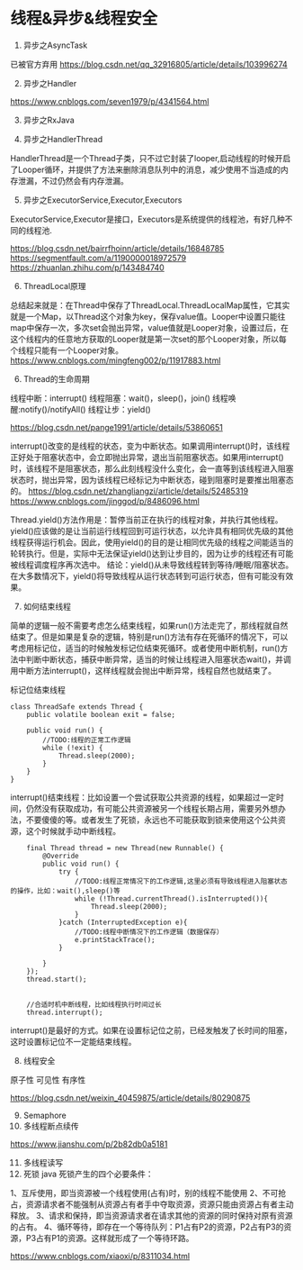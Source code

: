 # 线程&异步&线程安全


1. 异步之AsyncTask

已被官方弃用
https://blog.csdn.net/qq_32916805/article/details/103996274

2. 异步之Handler

https://www.cnblogs.com/seven1979/p/4341564.html

3. 异步之RxJava

4. 异步之HandlerThread

HandlerThread是一个Thread子类，只不过它封装了looper,启动线程的时候开启了Looper循环，并提供了方法来删除消息队列中的消息，减少使用不当造成的内存泄漏，不过仍然会有内存泄漏。

5. 异步之ExecutorService,Executor,Executors

ExecutorService,Executor是接口，Executors是系统提供的线程池，有好几种不同的线程池.


https://blog.csdn.net/bairrfhoinn/article/details/16848785
https://segmentfault.com/a/1190000018972579
https://zhuanlan.zhihu.com/p/143484740

6. ThreadLocal原理

总结起来就是：在Thread中保存了ThreadLocal.ThreadLocalMap属性，它其实就是一个Map，以Thread这个对象为key，保存value值。Looper中设置只能往map中保存一次，多次set会抛出异常，value值就是Looper对象，设置过后，在这个线程内的任意地方获取的Looper就是第一次set的那个Looper对象，所以每个线程只能有一个Looper对象。
https://www.cnblogs.com/mingfeng002/p/11917883.html

6. Thread的生命周期

线程中断：interrupt()
线程阻塞：wait()，sleep()，join()
线程唤醒:notify()/notifyAll()
线程让步：yield()

https://blog.csdn.net/pange1991/article/details/53860651

interrupt()改变的是线程的状态，变为中断状态。如果调用interrupt()时，该线程正好处于阻塞状态中，会立即抛出异常，退出当前阻塞状态。如果用interrupt()时，该线程不是阻塞状态，那么此刻线程没什么变化，会一直等到该线程进入阻塞状态时，抛出异常，因为该线程已经标记为中断状态，碰到阻塞时是要推出阻塞态的。
https://blog.csdn.net/zhangliangzi/article/details/52485319
https://www.cnblogs.com/jinggod/p/8486096.html


Thread.yield()方法作用是：暂停当前正在执行的线程对象，并执行其他线程。
yield()应该做的是让当前运行线程回到可运行状态，以允许具有相同优先级的其他线程获得运行机会。因此，使用yield()的目的是让相同优先级的线程之间能适当的轮转执行。但是，实际中无法保证yield()达到让步目的，因为让步的线程还有可能被线程调度程序再次选中。
结论：yield()从未导致线程转到等待/睡眠/阻塞状态。在大多数情况下，yield()将导致线程从运行状态转到可运行状态，但有可能没有效果。


7. 如何结束线程

简单的逻辑一般不需要考虑怎么结束线程，如果run()方法走完了，那线程就自然结束了。但是如果是复杂的逻辑，特别是run()方法有存在死循环的情况下，可以考虑用标记位，适当的时候触发标记位结束死循环。或者使用中断机制，run()方法中判断中断状态，捕获中断异常，适当的时候让线程进入阻塞状态wait()，并调用中断方法interrupt()，这样线程就会抛出中断异常，线程自然也就结束了。

标记位结束线程
```
class ThreadSafe extends Thread {
    public volatile boolean exit = false;

    public void run() {
        //TODO:线程的正常工作逻辑
        while (!exit) {
            Thread.sleep(2000);
        }
    }
}
```


interrupt()结束线程：比如设置一个尝试获取公共资源的线程，如果超过一定时间，仍然没有获取成功，有可能公共资源被另一个线程长期占用，需要另外想办法，不要傻傻的等。或者发生了死锁，永远也不可能获取到锁来使用这个公共资源，这个时候就手动中断线程。
```
    final Thread thread = new Thread(new Runnable() {
        @Override
        public void run() {
            try {
                //TODO:线程正常情况下的工作逻辑,这里必须有导致线程进入阻塞状态的操作，比如：wait(),sleep()等
                while (!Thread.currentThread().isInterrupted()){
                    Thread.sleep(2000);
                }
            }catch (InterruptedException e){
                //TODO:线程中断情况下的工作逻辑（数据保存）
                e.printStackTrace();
            }

        }
    });
    thread.start();


    //合适时机中断线程，比如线程执行时间过长
    thread.interrupt();
```

interrupt()是最好的方式。如果在设置标记位之前，已经发触发了长时间的阻塞，这时设置标记位不一定能结束线程。

8. 线程安全

原子性
可见性
有序性

https://blog.csdn.net/weixin_40459875/article/details/80290875

9. Semaphore
10. 多线程断点续传

https://www.jianshu.com/p/2b82db0a5181

11. 多线程读写
12. 死锁
java 死锁产生的四个必要条件：

1、互斥使用，即当资源被一个线程使用(占有)时，别的线程不能使用
2、不可抢占，资源请求者不能强制从资源占有者手中夺取资源，资源只能由资源占有者主动释放。
3、请求和保持，即当资源请求者在请求其他的资源的同时保持对原有资源的占有。
4、循环等待，即存在一个等待队列：P1占有P2的资源，P2占有P3的资源，P3占有P1的资源。这样就形成了一个等待环路。

https://www.cnblogs.com/xiaoxi/p/8311034.html




